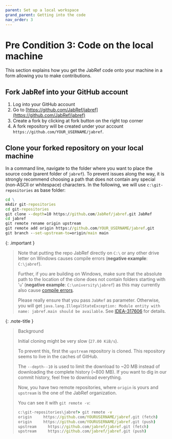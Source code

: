 ```yaml
---
parent: Set up a local workspace
grand_parent: Getting into the code
nav_order: 3
---
```


# Pre Condition 3: Code on the local machine

This section explains how you get the JabRef code onto your machine in a form allowing you to make contributions.

## Fork JabRef into your GitHub account

1. Log into your GitHub account
2. Go to [https://github.com/JabRef/jabref](https://github.com/JabRef/jabref)
3. Create a fork by clicking at fork button on the right top corner
4. A fork repository will be created under your account `https://github.com/YOUR_USERNAME/jabref`.

## Clone your forked repository on your local machine

In a command line, navigate to the folder where you want to place the source code (parent folder of `jabref`).
To prevent issues along the way, it is strongly recommend choosing a path that does not contain any special (non-ASCII or whitespace) characters.
In the following, we will use `c:\git-repositories` as base folder:

```cmd
cd \
mkdir git-repositories
cd git-repositories
git clone --depth=10 https://github.com/JabRef/jabref.git JabRef
cd jabref
git remote rename origin upstream
git remote add origin https://github.com/YOUR_USERNAME/jabref.git
git branch --set-upstream-to=origin/main main
```

{: .important }
> Note that putting the repo JabRef directly on `C:\` or any other drive letter on Windows causes compile errors (**negative example**: `C:\jabref`).
>
> Further, if you are building on Windows, make sure that the absolute path to the location of the clone does not contain folders starting with '`u`' (**negative example**: `C:\university\jabref`) as this may currently also cause [compile errors](https://github.com/JabRef/jabref/issues/9783).
>
> Please really ensure that you pass `JabRef` as parameter. Otherwise, you will get `java.lang.IllegalStateException: Module entity with name: jabref.main should be available`. See [IDEA-317606](https://youtrack.jetbrains.com/issue/IDEA-317606/Changing-only-the-case-of-the-Gradle-root-project-name-causes-exception-while-importing-project-java.lang.IllegalStateException) for details.

{: .note-title }
> Background
>
> Initial cloning might be very slow (`27.00 KiB/s`).
>
> To prevent this, first the `upstream` repository is cloned.
> This repository seems to live in the caches of GitHub.
>
> The `--depth--10` is used to limit the download to \~20 MB instead of downloading the complete history (\~800 MB).
> If you want to dig in our commit history, feel free to download everything.
>
> Now, you have two remote repositories, where `origin` is yours and `upstream` is the one of the JabRef organization.
>
> You can see it with `git remote -v`:
>
> ```cmd
> c:\git-repositories\jabref> git remote -v
> origin     https://github.com/YOURUSERNAME/jabref.git (fetch)
> origin     https://github.com/YOURUSERNAME/jabref.git (push)
> upstream     https://github.com/jabref/jabref.git (fetch)
> upstream     https://github.com/jabref/jabref.git (push)
> ```
